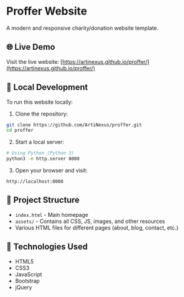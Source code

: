 # Proffer Website

A modern and responsive charity/donation website template.

## 🌐 Live Demo
Visit the live website: [https://artinexus.github.io/proffer/](https://artinexus.github.io/proffer/)

## 🚀 Local Development

To run this website locally:

1. Clone the repository:
```bash
git clone https://github.com/ArtiNexus/proffer.git
cd proffer
```

2. Start a local server:
```bash
# Using Python (Python 3)
python3 -m http.server 8000
```

3. Open your browser and visit:
```
http://localhost:8000
```

## 📂 Project Structure

- `index.html` - Main homepage
- `assets/` - Contains all CSS, JS, images, and other resources
- Various HTML files for different pages (about, blog, contact, etc.)

## 🔧 Technologies Used

- HTML5
- CSS3
- JavaScript
- Bootstrap
- jQuery 